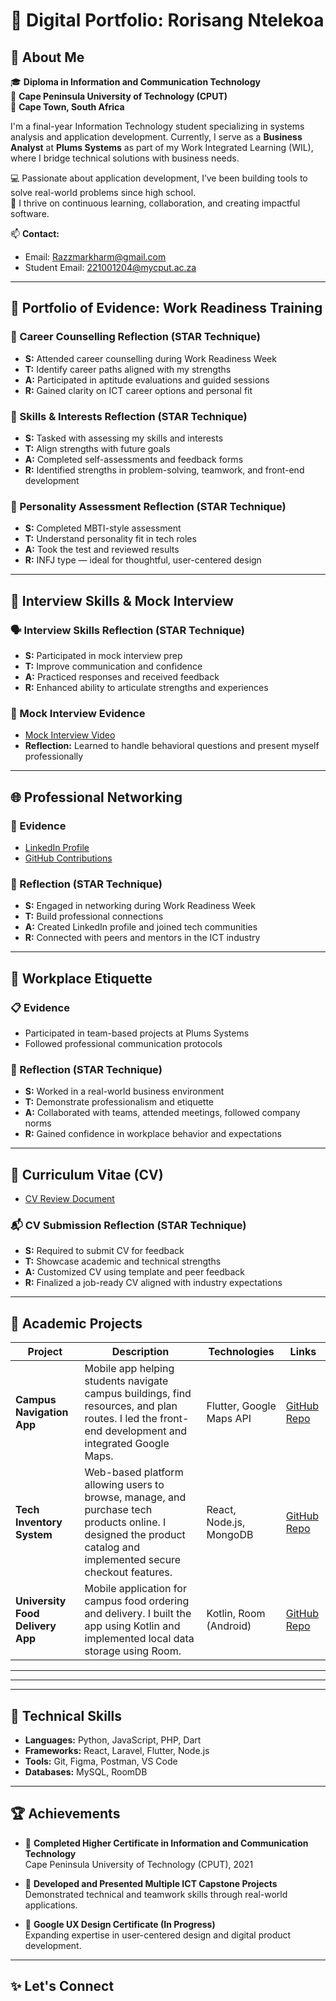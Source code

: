 # 🧠 Digital Portfolio: Rorisang Ntelekoa

## 👋 About Me

🎓 **Diploma in Information and Communication Technology**  
🏫 **Cape Peninsula University of Technology (CPUT)**  
📍 **Cape Town, South Africa**

I'm a final-year Information Technology student specializing in systems analysis and application development. Currently, I serve as a **Business Analyst** at **Plums Systems** as part of my Work Integrated Learning (WIL), where I bridge technical solutions with business needs.

💻 Passionate about application development, I’ve been building tools to solve real-world problems since high school.  
🚀 I thrive on continuous learning, collaboration, and creating impactful software.

📫 **Contact:**  
- Email: Razzmarkharm@gmail.com  
- Student Email: 221001204@mycput.ac.za

---

## 🧾 Portfolio of Evidence: Work Readiness Training

### 💼 Career Counselling Reflection (STAR Technique)
- **S:** Attended career counselling during Work Readiness Week  
- **T:** Identify career paths aligned with my strengths  
- **A:** Participated in aptitude evaluations and guided sessions  
- **R:** Gained clarity on ICT career options and personal fit

### 🧠 Skills & Interests Reflection (STAR Technique)
- **S:** Tasked with assessing my skills and interests  
- **T:** Align strengths with future goals  
- **A:** Completed self-assessments and feedback forms  
- **R:** Identified strengths in problem-solving, teamwork, and front-end development

### 🧬 Personality Assessment Reflection (STAR Technique)
- **S:** Completed MBTI-style assessment  
- **T:** Understand personality fit in tech roles  
- **A:** Took the test and reviewed results  
- **R:** INFJ type — ideal for thoughtful, user-centered design

---

## 🎤 Interview Skills & Mock Interview

### 🗣️ Interview Skills Reflection (STAR Technique)
- **S:** Participated in mock interview prep  
- **T:** Improve communication and confidence  
- **A:** Practiced responses and received feedback  
- **R:** Enhanced ability to articulate strengths and experiences

### 🎥 Mock Interview Evidence
- [Mock Interview Video](https://github.com/wil-it2025/cv-tutorial-Razzmarkharm/blob/main/WhatsApp%20Video%202025-03-21%20at%2021.33.14.mp4)  
- **Reflection:** Learned to handle behavioral questions and present myself professionally

---

## 🌐 Professional Networking

### 🔗 Evidence
- [LinkedIn Profile](https://www.linkedin.com/in/rorisang-ntelekoa)  
- [GitHub Contributions](https://github.com/Razzmarkharm)

### 🤝 Reflection (STAR Technique)
- **S:** Engaged in networking during Work Readiness Week  
- **T:** Build professional connections  
- **A:** Created LinkedIn profile and joined tech communities  
- **R:** Connected with peers and mentors in the ICT industry

---

## 🏢 Workplace Etiquette

### 📋 Evidence
- Participated in team-based projects at Plums Systems  
- Followed professional communication protocols

### 🧭 Reflection (STAR Technique)
- **S:** Worked in a real-world business environment  
- **T:** Demonstrate professionalism and etiquette  
- **A:** Collaborated with teams, attended meetings, followed company norms  
- **R:** Gained confidence in workplace behavior and expectations

---

## 📄 Curriculum Vitae (CV)

- [CV Review Document](https://github.com/wil-it2025/cv-tutorial-Razzmarkharm/blob/main/CV%20REVIEW.docx)

### 📬 CV Submission Reflection (STAR Technique)
- **S:** Required to submit CV for feedback  
- **T:** Showcase academic and technical strengths  
- **A:** Customized CV using template and peer feedback  
- **R:** Finalized a job-ready CV aligned with industry expectations

---

## 🚀 Academic Projects

| Project                      | Description                                                                                     | Technologies               | Links                      |
|------------------------------|-------------------------------------------------------------------------------------------------|----------------------------|----------------------------|
| **Campus Navigation App**    | Mobile app helping students navigate campus buildings, find resources, and plan routes. I led the front-end development and integrated Google Maps. | Flutter, Google Maps API   | [GitHub Repo](https://github.com/Razzmarkharm/Razzmarkharm.github.io/blob/main/WhatsApp%20Video%202025-10-20%20at%2015.22.29.mp4) |
| **Tech Inventory System**    | Web-based platform allowing users to browse, manage, and purchase tech products online. I designed the product catalog and implemented secure checkout features. | React, Node.js, MongoDB    | [GitHub Repo](https://github.com/yourusername/tech-inventory-system) |
| **University Food Delivery App** | Mobile application for campus food ordering and delivery. I built the app using Kotlin and implemented local data storage using Room. | Kotlin, Room (Android)     | [GitHub Repo](https://github.com/yourusername/food-delivery-app) 

---



---

---

## 🧠 Technical Skills

- **Languages:** Python, JavaScript, PHP, Dart  
- **Frameworks:** React, Laravel, Flutter, Node.js  
- **Tools:** Git, Figma, Postman, VS Code  
- **Databases:** MySQL, RoomDB

---

## 🏆 Achievements

- 🥇 **Completed Higher Certificate in Information and Communication Technology**  
  Cape Peninsula University of Technology (CPUT), 2021

- 🧩 **Developed and Presented Multiple ICT Capstone Projects**  
  Demonstrated technical and teamwork skills through real-world applications.

- 📜 **Google UX Design Certificate (In Progress)**  
  Expanding expertise in user-centered design and digital product development.

---

## ✨ Let's Connect
  


